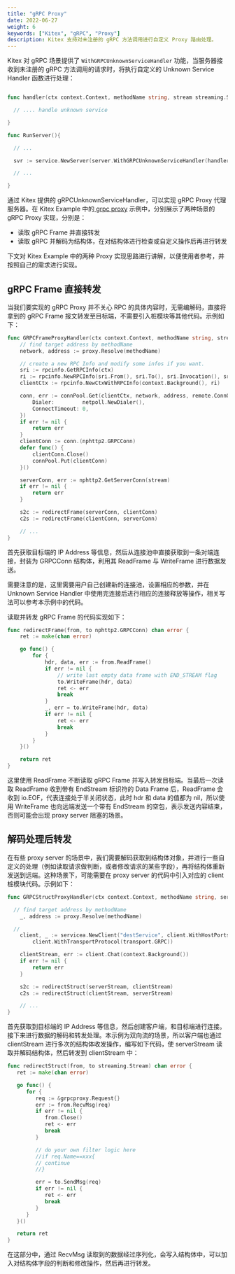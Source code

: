 ```yaml
---
title: "gRPC Proxy"
date: 2022-06-27
weight: 6
keywords: ["Kitex", "gRPC", "Proxy"]
description: Kitex 支持对未注册的 gRPC 方法调用进行自定义 Proxy 路由处理。
---
```


Kitex 对 gRPC 场景提供了 `WithGRPCUnknownServiceHandler` 功能，当服务器接收到未注册的 gRPC 方法调用的请求时，将执行自定义的 Unknown Service Handler 函数进行处理：

```go

func handler(ctx context.Context, methodName string, stream streaming.Stream) error {

  // .... handle unknown service

}

func RunServer(){

  // ...

  svr := service.NewServer(server.WithGRPCUnknownServiceHandler(handler),xxx,xxx)

  // ...

}

```

通过 Kitex 提供的 gRPCUnknownServiceHandler，可以实现 gRPC Proxy 代理服务器。在 Kitex Example 中的[ grpc proxy](https://github.com/cloudwego/kitex-examples) 示例中，分别展示了两种场景的 gRPC Proxy 实现，分别是：

- 读取 gRPC Frame 并直接转发
- 读取 gRPC 并解码为结构体，在对结构体进行检查或自定义操作后再进行转发

下文对 Kitex Example 中的两种 Proxy 实现思路进行讲解，以便使用者参考，并按照自己的需求进行实现。

## gRPC Frame 直接转发

当我们要实现的 gRPC Proxy 并不关心 RPC 的具体内容时，无需编解码，直接将拿到的 gRPC Frame 报文转发至目标端，不需要引入桩模块等其他代码。示例如下：

```go
func GRPCFrameProxyHandler(ctx context.Context, methodName string, stream streaming.Stream) error {
	// find target address by methodName
	network, address := proxy.Resolve(methodName)

	// create a new RPC Info and modify some infos if you want.
	sri := rpcinfo.GetRPCInfo(ctx)
	ri := rpcinfo.NewRPCInfo(sri.From(), sri.To(), sri.Invocation(), sri.Config(), sri.Stats())
	clientCtx := rpcinfo.NewCtxWithRPCInfo(context.Background(), ri)

	conn, err := connPool.Get(clientCtx, network, address, remote.ConnOption{
		Dialer:         netpoll.NewDialer(),
		ConnectTimeout: 0,
	})
	if err != nil {
		return err
	}
	clientConn := conn.(nphttp2.GRPCConn)
	defer func() {
		clientConn.Close()
		connPool.Put(clientConn)
	}()

	serverConn, err := nphttp2.GetServerConn(stream)
	if err != nil {
		return err
	}

	s2c := redirectFrame(serverConn, clientConn)
	c2s := redirectFrame(clientConn, serverConn)

	// ...
}
```

首先获取目标端的 IP Address 等信息，然后从连接池中直接获取到一条对端连接，封装为 GRPCConn 结构体，利用其 ReadFrame 与 WriteFrame 进行数据发送。

需要注意的是，这里需要用户自己创建新的连接池，设置相应的参数，并在 Unknown Service Handler 中使用完连接后进行相应的连接释放等操作，相关写法可以参考本示例中的代码。

读取并转发 gRPC Frame 的代码实现如下：

```go
func redirectFrame(from, to nphttp2.GRPCConn) chan error {
	ret := make(chan error)

	go func() {
		for {
			hdr, data, err := from.ReadFrame()
			if err != nil {
				// write last empty data frame with END_STREAM flag
				to.WriteFrame(hdr, data)
				ret <- err
				break
			}
			_, err = to.WriteFrame(hdr, data)
			if err != nil {
				ret <- err
				break
			}
		}
	}()

	return ret
}
```

这里使用 ReadFrame 不断读取 gRPC Frame 并写入转发目标端。当最后一次读取 ReadFrame 收到带有 EndStream 标识符的 Data Frame 后，ReadFrame 会收到 io.EOF，代表连接处于半关闭状态，此时 hdr 和 data 的值都为 nil，所以使用 WriteFrame 也向远端发送一个带有 EndStream 的空包，表示发送内容结束，否则可能会出现 proxy server 阻塞的场景。

## 解码处理后转发

在有些 proxy server 的场景中，我们需要解码获取到结构体对象，并进行一些自定义的处理（例如读取请求做判断，或者修改请求的某些字段），再将结构体重新发送到远端。这种场景下，可能需要在 proxy server 的代码中引入对应的 client 桩模块代码。示例如下：

```go
func GRPCStructProxyHandler(ctx context.Context, methodName string, serverStream streaming.Stream) error {

  // find target address by methodName
	_, address := proxy.Resolve(methodName)

  //
	client, _ := servicea.NewClient("destService", client.WithHostPorts(address),
		client.WithTransportProtocol(transport.GRPC))

	clientStream, err := client.Chat(context.Background())
	if err != nil {
		return err
	}

	s2c := redirectStruct(serverStream, clientStream)
	c2s := redirectStruct(clientStream, serverStream)

	// ...
}

```

首先获取到目标端的 IP Address 等信息，然后创建客户端，和目标端进行连接。接下来进行数据的解码和转发处理。本示例为双向流的场景，所以客户端也通过 clientStream 进行多次的结构体收发操作，编写如下代码，使 serverStream 读取并解码结构体，然后转发到 clientStream 中：

```go
func redirectStruct(from, to streaming.Stream) chan error {
   ret := make(chan error)

   go func() {
      for {
         req := &grpcproxy.Request{}
         err := from.RecvMsg(req)
         if err != nil {
            from.Close()
            ret <- err
            break
         }

         // do your own filter logic here
         //if req.Name==xxx{
         // continue
         //}

         err = to.SendMsg(req)
         if err != nil {
            ret <- err
            break
         }
      }
   }()

   return ret
}
```

在这部分中，通过 RecvMsg 读取到的数据经过序列化，会写入结构体中，可以加入对结构体字段的判断和修改操作，然后再进行转发。
